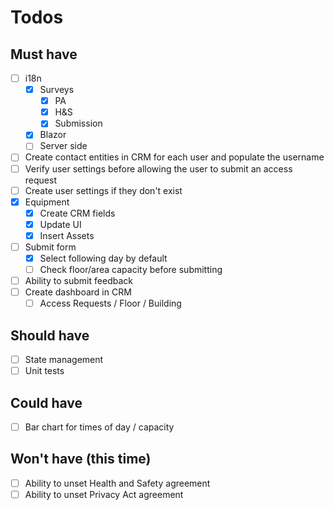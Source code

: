 # Todos

## Must have

- [ ] i18n
  - [X] Surveys
    - [X] PA
    - [X] H&S
    - [X] Submission
  - [X] Blazor
  - [ ] Server side
- [ ] Create contact entities in CRM for each user and populate the username
- [ ] Verify user settings before allowing the user to submit an access request
- [ ] Create user settings if they don't exist
- [X] Equipment
  - [X] Create CRM fields
  - [X] Update UI
  - [X] Insert Assets
- [ ] Submit form
  - [X] Select following day by default
  - [ ] Check floor/area capacity before submitting
- [ ] Ability to submit feedback
- [ ] Create dashboard in CRM
  - [ ] Access Requests / Floor / Building

## Should have

- [ ] State management
- [ ] Unit tests

## Could have

- [ ] Bar chart for times of day / capacity

## Won't have (this time)  

- [ ] Ability to unset Health and Safety agreement
- [ ] Ability to unset Privacy Act agreement
